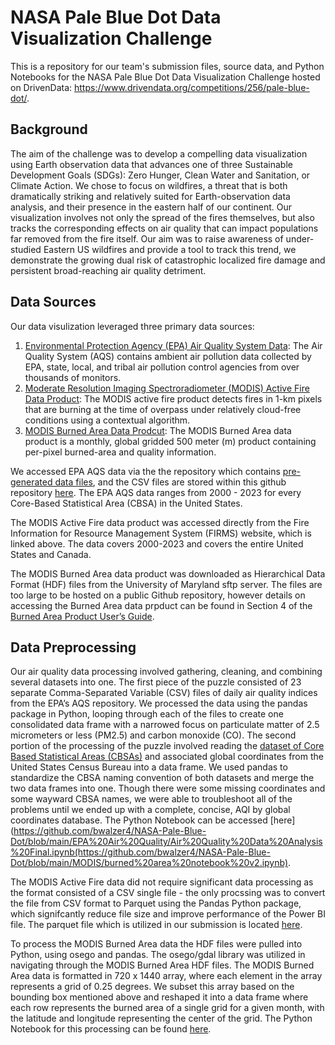 # NASA Pale Blue Dot Data Visualization Challenge
This is a repository for our team's submission files, source data, and Python Notebooks for the NASA Pale Blue Dot Data Visualization Challenge hosted on DrivenData: https://www.drivendata.org/competitions/256/pale-blue-dot/. 

## Background
The aim of the challenge was to develop a compelling data visualization using Earth observation data that advances one of three Sustainable Development Goals (SDGs): Zero Hunger, Clean Water and Sanitation, or Climate Action.  We chose to focus on wildfires, a threat that is both dramatically striking and relatively suited for Earth-observation data analysis, and their presence in the eastern half of our continent. Our visualization involves not only the spread of the fires themselves, but also tracks the corresponding effects on air quality that can impact populations far removed from the fire itself. Our aim was to raise awareness of under-studied Eastern US wildfires and provide a tool to track this trend, we demonstrate the growing dual risk of catastrophic localized fire damage and persistent broad-reaching air quality detriment.

## Data Sources
Our data visulization leveraged three primary data sources:
1. [Environmental Protection Agency (EPA) Air Quality System Data](https://www.epa.gov/aqs): The Air Quality System (AQS) contains ambient air pollution data collected by EPA, state, local, and tribal air pollution control agencies from over thousands of monitors.
2. [Moderate Resolution Imaging Spectroradiometer (MODIS) Active Fire Data Product](https://firms.modaps.eosdis.nasa.gov/active_fire/): The MODIS active fire product detects fires in 1-km pixels that are burning at the time of overpass under relatively cloud-free conditions using a contextual algorithm.
3. [MODIS Burned Area Data Prodcut](https://lpdaac.usgs.gov/products/mcd64a1v061/): The MODIS Burned Area data product is a monthly, global gridded 500 meter (m) product containing per-pixel burned-area and quality information.

We accessed EPA AQS data via the the repository which contains [pre-generated data files](https://aqs.epa.gov/aqsweb/airdata/download_files.html), and the CSV files are stored within this github repository [here](https://github.com/bwalzer4/NASA-Pale-Blue-Dot/tree/main/EPA%20Air%20Quality/AQI%20Data). The EPA AQS data ranges from 2000 - 2023 for every Core-Based Statistical Area (CBSA) in the United States.

The MODIS Active Fire data product was accessed directly from the Fire Information for Resource Management System (FIRMS) website, which is linked above. The data covers 2000-2023 and covers the entire United States and Canada.

The MODIS Burned Area data product was downloaded as Hierarchical Data Format (HDF) files from the University of Maryland sftp server. The files are too large to be hosted on a public Github repository, however details on accessing the Burned Area data prpduct can be found in Section 4 of the [Burned Area Product User’s Guide](https://modis-fire.umd.edu/files/MODIS_C61_BA_User_Guide_1.1.pdf). 

## Data Preprocessing
Our air quality data processing involved gathering, cleaning, and combining several datasets into one. The first piece of the puzzle consisted of 23 separate Comma-Separated Variable (CSV) files of daily air quality indices from the EPA’s AQS repository. We processed the data using the pandas package in Python, looping through each of the files to create one consolidated data frame with a narrowed focus on particulate matter of 2.5 micrometers or less (PM2.5) and carbon monoxide (CO). The second portion of the processing  of the puzzle involved reading the [dataset of Core Based Statistical Areas (CBSAs)](https://github.com/bwalzer4/NASA-Pale-Blue-Dot/blob/main/EPA%20Air%20Quality/2023_Gaz_cbsa_national.txt) and associated global coordinates from the United States Census Bureau into a data frame. We used pandas to standardize the CBSA naming convention of both datasets and merge the two data frames into one. Though there were some missing coordinates and some wayward CBSA names, we were able to troubleshoot all of the problems until we ended up with a complete, concise, AQI by global coordinates database. The Python Notebook can be accessed [here](https://github.com/bwalzer4/NASA-Pale-Blue-Dot/blob/main/EPA%20Air%20Quality/Air%20Quality%20Data%20Analysis%20Final.ipynb(https://github.com/bwalzer4/NASA-Pale-Blue-Dot/blob/main/MODIS/burned%20area%20notebook%20v2.ipynb).

The MODIS Active Fire data did not require significant data processing as the format consisted of a CSV single file - the only procssing was to convert the file from CSV format to Parquet using the Pandas Python package, which signifcantly reduce file size and improve performance of the Power BI file. The parquet file which is utilized in our submission is located [here](https://github.com/bwalzer4/NASA-Pale-Blue-Dot/blob/main/MODIS/fire_archive_M-C61_combined_v2.parquet).

To process the MODIS Burned Area data the HDF files were pulled into Python, using osego and pandas. The osego/gdal library was utilized in navigating through the MODIS Burned Area HDF files. The MODIS Burned Area data is formatted in 720 x 1440 array, where each element in the array represents a grid of 0.25 degrees. We subset this array based on the bounding box mentioned above and reshaped it into a data frame where each row represents the burned area of a single grid for a given month, with the latitude and longitude representing the center of the grid. The Python Notebook for this processing can be found [here](https://github.com/bwalzer4/NASA-Pale-Blue-Dot/blob/main/MODIS/burned%20area%20notebook%20v2.ipynb).






